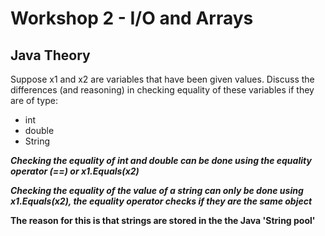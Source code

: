 # Workshop 2 - I/O and Arrays

## Java Theory

Suppose x1 and x2 are variables that have been given values. Discuss the differences (and reasoning) in checking equality of these variables if they are of type:

* int
* double
* String

***Checking the equality of int and double can be done using the equality operator (==) or x1.Equals(x2)***

***Checking the equality of the value of a string can only be done using x1.Equals(x2), the equality operator checks if they are the same object***

**The reason for this is that strings are stored in the the Java 'String pool'**

